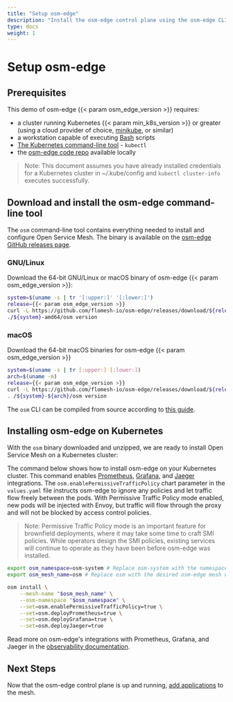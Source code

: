 ```yaml
---
title: "Setup osm-edge"
description: "Install the osm-edge control plane using the osm-edge CLI"
type: docs
weight: 1
---
```


# Setup osm-edge

## Prerequisites
This demo of osm-edge {{< param osm_edge_version >}} requires:
  - a cluster running Kubernetes {{< param min_k8s_version >}} or greater (using a cloud provider of choice, [minikube](https://minikube.sigs.k8s.io/docs/start/), or similar)
  - a workstation capable of executing [Bash](https://en.wikipedia.org/wiki/Bash_(Unix_shell)) scripts
  - [The Kubernetes command-line tool](https://kubernetes.io/docs/tasks/tools/#kubectl) - `kubectl`
  - the [osm-edge code repo](https://github.com/flomesh-io/osm-edge/) available locally

> Note: This document assumes you have already installed credentials for a Kubernetes cluster in ~/.kube/config and `kubectl cluster-info` executes successfully.



## Download and install the osm-edge command-line tool

The `osm` command-line tool contains everything needed to install and configure Open Service Mesh.
The binary is available on the [osm-edge GitHub releases page](https://github.com/flomesh-io/osm-edge/releases/).

### GNU/Linux

Download the 64-bit GNU/Linux or macOS binary of osm-edge {{< param osm_edge_version >}}:

```bash
system=$(uname -s | tr '[:upper:]' '[:lower:]')
release={{< param osm_edge_version >}}
curl -L https://github.com/flomesh-io/osm-edge/releases/download/${release}/osm-edge-${release}-${system}-amd64.tar.gz | tar -vxzf -
./${system}-amd64/osm version
```

### macOS

Download the 64-bit macOS binaries for osm-edge {{< param osm_edge_version >}}

```bash
system=$(uname -s | tr [:upper:] [:lower:])
arch=$(uname -m)
release={{< param osm_edge_version >}}
curl -L https://github.com/flomesh-io/osm-edge/releases/download/${release}/osm-edge-${release}-${system}-${arch}.tar.gz | tar -vxzf -
. /${system}-${arch}/osm version
```

The `osm` CLI can be compiled from source according to [this guide](/docs/guides/cli).

## Installing osm-edge on Kubernetes

With the `osm` binary downloaded and unzipped, we are ready to install Open Service Mesh on a Kubernetes cluster:

The command below shows how to install osm-edge on your Kubernetes cluster.
This command enables
[Prometheus](https://github.com/prometheus/prometheus),
[Grafana](https://github.com/grafana/grafana), and
[Jaeger](https://github.com/jaegertracing/jaeger) integrations.
The `osm.enablePermissiveTrafficPolicy` chart parameter in the `values.yaml` file instructs osm-edge to ignore any policies and
let traffic flow freely between the pods. With Permissive Traffic Policy mode enabled, new pods
will be injected with Envoy, but traffic will flow through the proxy and will not be blocked by access control policies.

> Note: Permissive Traffic Policy mode is an important feature for brownfield deployments, where it may take some time to craft SMI policies. While operators design the SMI policies, existing services will continue to operate as they have been before osm-edge was installed.

```bash
export osm_namespace=osm-system # Replace osm-system with the namespace where osm-edge will be installed
export osm_mesh_name=osm # Replace osm with the desired osm-edge mesh name

osm install \
    --mesh-name "$osm_mesh_name" \
    --osm-namespace "$osm_namespace" \
    --set=osm.enablePermissiveTrafficPolicy=true \
    --set=osm.deployPrometheus=true \
    --set=osm.deployGrafana=true \
    --set=osm.deployJaeger=true
```

Read more on osm-edge's integrations with Prometheus, Grafana, and Jaeger in the [observability documentation](/docs/guides/observability/).

## Next Steps

Now that the osm-edge control plane is up and running, [add applications](/docs/getting_started/install_apps/) to the mesh.
